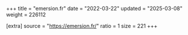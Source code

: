 +++
title = "emersion.fr"
date = "2022-03-22"
updated = "2025-03-08"
weight = 226112

[extra]
source = "https://emersion.fr/"
ratio = 1
size = 221
+++
